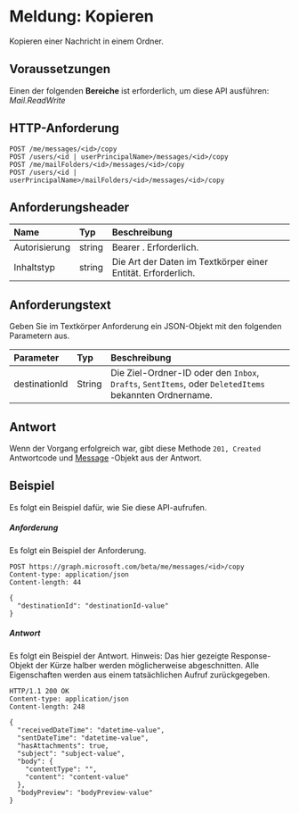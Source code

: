 # <a name="message-copy"></a>Meldung: Kopieren

Kopieren einer Nachricht in einem Ordner.

## <a name="prerequisites"></a>Voraussetzungen
Einen der folgenden **Bereiche** ist erforderlich, um diese API ausführen: *Mail.ReadWrite*
## <a name="http-request"></a>HTTP-Anforderung
<!-- { "blockType": "ignored" } -->
```http
POST /me/messages/<id>/copy
POST /users/<id | userPrincipalName>/messages/<id>/copy
POST /me/mailFolders/<id>/messages/<id>/copy
POST /users/<id | userPrincipalName>/mailFolders/<id>/messages/<id>/copy
```
## <a name="request-headers"></a>Anforderungsheader
| Name       | Typ | Beschreibung|
|:---------------|:--------|:----------|
| Autorisierung  | string  | Bearer <token>. Erforderlich. |
| Inhaltstyp | string  | Die Art der Daten im Textkörper einer Entität. Erforderlich. |

## <a name="request-body"></a>Anforderungstext
Geben Sie im Textkörper Anforderung ein JSON-Objekt mit den folgenden Parametern aus.

| Parameter    | Typ   |Beschreibung|
|:---------------|:--------|:----------|
|destinationId|String|Die Ziel-Ordner-ID oder den `Inbox`, `Drafts`, `SentItems`, oder `DeletedItems` bekannten Ordnername.|

## <a name="response"></a>Antwort
Wenn der Vorgang erfolgreich war, gibt diese Methode `201, Created` Antwortcode und [Message](../resources/message.md) -Objekt aus der Antwort.

## <a name="example"></a>Beispiel
Es folgt ein Beispiel dafür, wie Sie diese API-aufrufen.
##### <a name="request"></a>Anforderung
Es folgt ein Beispiel der Anforderung.
<!-- {
  "blockType": "request",
  "name": "message_copy"
}-->
```http
POST https://graph.microsoft.com/beta/me/messages/<id>/copy
Content-type: application/json
Content-length: 44

{
  "destinationId": "destinationId-value"
}
```

##### <a name="response"></a>Antwort
Es folgt ein Beispiel der Antwort. Hinweis: Das hier gezeigte Response-Objekt der Kürze halber werden möglicherweise abgeschnitten. Alle Eigenschaften werden aus einem tatsächlichen Aufruf zurückgegeben.
<!-- {
  "blockType": "response",
  "truncated": true,
  "@odata.type": "microsoft.graph.message"
} -->
```http
HTTP/1.1 200 OK
Content-type: application/json
Content-length: 248

{
  "receivedDateTime": "datetime-value",
  "sentDateTime": "datetime-value",
  "hasAttachments": true,
  "subject": "subject-value",
  "body": {
    "contentType": "",
    "content": "content-value"
  },
  "bodyPreview": "bodyPreview-value"
}
```

<!-- uuid: 8fcb5dbc-d5aa-4681-8e31-b001d5168d79
2015-10-25 14:57:30 UTC -->
<!-- {
  "type": "#page.annotation",
  "description": "message: copy",
  "keywords": "",
  "section": "documentation",
  "tocPath": ""
}-->
